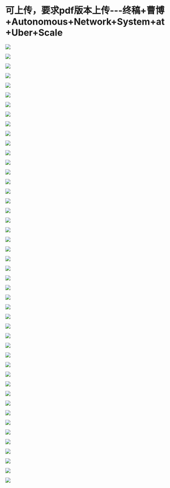 # 可上传，要求pdf版本上传---终稿+曹博+Autonomous+Network+System+at+Uber+Scale

![](https://raw.githubusercontent.com/hellojd2018/ms_document/master/Qcon/Qcon_shanghai_2018/images/093654043tedWFK/201905130936_4.png)


![](https://raw.githubusercontent.com/hellojd2018/ms_document/master/Qcon/Qcon_shanghai_2018/images/093654043tedWFK/201905130936_5.png)


![](https://raw.githubusercontent.com/hellojd2018/ms_document/master/Qcon/Qcon_shanghai_2018/images/093654043tedWFK/201905130936_6.png)


![](https://raw.githubusercontent.com/hellojd2018/ms_document/master/Qcon/Qcon_shanghai_2018/images/093654043tedWFK/201905130936_7.png)


![](https://raw.githubusercontent.com/hellojd2018/ms_document/master/Qcon/Qcon_shanghai_2018/images/093654043tedWFK/201905130936_8.png)


![](https://raw.githubusercontent.com/hellojd2018/ms_document/master/Qcon/Qcon_shanghai_2018/images/093654043tedWFK/201905130936_9.png)


![](https://raw.githubusercontent.com/hellojd2018/ms_document/master/Qcon/Qcon_shanghai_2018/images/093654043tedWFK/201905130936_10.png)


![](https://raw.githubusercontent.com/hellojd2018/ms_document/master/Qcon/Qcon_shanghai_2018/images/093654043tedWFK/201905130936_11.png)


![](https://raw.githubusercontent.com/hellojd2018/ms_document/master/Qcon/Qcon_shanghai_2018/images/093654043tedWFK/201905130936_12.png)


![](https://raw.githubusercontent.com/hellojd2018/ms_document/master/Qcon/Qcon_shanghai_2018/images/093654043tedWFK/201905130936_13.png)


![](https://raw.githubusercontent.com/hellojd2018/ms_document/master/Qcon/Qcon_shanghai_2018/images/093654043tedWFK/201905130936_14.png)


![](https://raw.githubusercontent.com/hellojd2018/ms_document/master/Qcon/Qcon_shanghai_2018/images/093654043tedWFK/201905130936_15.png)


![](https://raw.githubusercontent.com/hellojd2018/ms_document/master/Qcon/Qcon_shanghai_2018/images/093654043tedWFK/201905130936_16.png)


![](https://raw.githubusercontent.com/hellojd2018/ms_document/master/Qcon/Qcon_shanghai_2018/images/093654043tedWFK/201905130936_17.png)


![](https://raw.githubusercontent.com/hellojd2018/ms_document/master/Qcon/Qcon_shanghai_2018/images/093654043tedWFK/201905130936_18.png)


![](https://raw.githubusercontent.com/hellojd2018/ms_document/master/Qcon/Qcon_shanghai_2018/images/093654043tedWFK/201905130936_19.png)


![](https://raw.githubusercontent.com/hellojd2018/ms_document/master/Qcon/Qcon_shanghai_2018/images/093654043tedWFK/201905130936_20.png)


![](https://raw.githubusercontent.com/hellojd2018/ms_document/master/Qcon/Qcon_shanghai_2018/images/093654043tedWFK/201905130936_21.png)


![](https://raw.githubusercontent.com/hellojd2018/ms_document/master/Qcon/Qcon_shanghai_2018/images/093654043tedWFK/201905130936_22.png)


![](https://raw.githubusercontent.com/hellojd2018/ms_document/master/Qcon/Qcon_shanghai_2018/images/093654043tedWFK/201905130936_23.png)


![](https://raw.githubusercontent.com/hellojd2018/ms_document/master/Qcon/Qcon_shanghai_2018/images/093654043tedWFK/201905130936_24.png)


![](https://raw.githubusercontent.com/hellojd2018/ms_document/master/Qcon/Qcon_shanghai_2018/images/093654043tedWFK/201905130936_25.png)


![](https://raw.githubusercontent.com/hellojd2018/ms_document/master/Qcon/Qcon_shanghai_2018/images/093654043tedWFK/201905130936_26.png)


![](https://raw.githubusercontent.com/hellojd2018/ms_document/master/Qcon/Qcon_shanghai_2018/images/093654043tedWFK/201905130936_27.png)


![](https://raw.githubusercontent.com/hellojd2018/ms_document/master/Qcon/Qcon_shanghai_2018/images/093654043tedWFK/201905130936_28.png)


![](https://raw.githubusercontent.com/hellojd2018/ms_document/master/Qcon/Qcon_shanghai_2018/images/093654043tedWFK/201905130936_29.png)


![](https://raw.githubusercontent.com/hellojd2018/ms_document/master/Qcon/Qcon_shanghai_2018/images/093654043tedWFK/201905130936_30.png)


![](https://raw.githubusercontent.com/hellojd2018/ms_document/master/Qcon/Qcon_shanghai_2018/images/093654043tedWFK/201905130936_31.png)


![](https://raw.githubusercontent.com/hellojd2018/ms_document/master/Qcon/Qcon_shanghai_2018/images/093654043tedWFK/201905130936_32.png)


![](https://raw.githubusercontent.com/hellojd2018/ms_document/master/Qcon/Qcon_shanghai_2018/images/093654043tedWFK/201905130936_33.png)


![](https://raw.githubusercontent.com/hellojd2018/ms_document/master/Qcon/Qcon_shanghai_2018/images/093654043tedWFK/201905130936_34.png)


![](https://raw.githubusercontent.com/hellojd2018/ms_document/master/Qcon/Qcon_shanghai_2018/images/093654043tedWFK/201905130936_35.png)


![](https://raw.githubusercontent.com/hellojd2018/ms_document/master/Qcon/Qcon_shanghai_2018/images/093654043tedWFK/201905130936_36.png)


![](https://raw.githubusercontent.com/hellojd2018/ms_document/master/Qcon/Qcon_shanghai_2018/images/093654043tedWFK/201905130936_37.png)


![](https://raw.githubusercontent.com/hellojd2018/ms_document/master/Qcon/Qcon_shanghai_2018/images/093654043tedWFK/201905130936_38.png)


![](https://raw.githubusercontent.com/hellojd2018/ms_document/master/Qcon/Qcon_shanghai_2018/images/093654043tedWFK/201905130936_39.png)


![](https://raw.githubusercontent.com/hellojd2018/ms_document/master/Qcon/Qcon_shanghai_2018/images/093654043tedWFK/201905130936_40.png)


![](https://raw.githubusercontent.com/hellojd2018/ms_document/master/Qcon/Qcon_shanghai_2018/images/093654043tedWFK/201905130936_41.png)


![](https://raw.githubusercontent.com/hellojd2018/ms_document/master/Qcon/Qcon_shanghai_2018/images/093654043tedWFK/201905130936_42.png)


![](https://raw.githubusercontent.com/hellojd2018/ms_document/master/Qcon/Qcon_shanghai_2018/images/093654043tedWFK/201905130936_43.png)


![](https://raw.githubusercontent.com/hellojd2018/ms_document/master/Qcon/Qcon_shanghai_2018/images/093654043tedWFK/201905130936_44.png)


![](https://raw.githubusercontent.com/hellojd2018/ms_document/master/Qcon/Qcon_shanghai_2018/images/093654043tedWFK/201905130936_45.png)


![](https://raw.githubusercontent.com/hellojd2018/ms_document/master/Qcon/Qcon_shanghai_2018/images/093654043tedWFK/201905130936_46.png)


![](https://raw.githubusercontent.com/hellojd2018/ms_document/master/Qcon/Qcon_shanghai_2018/images/093654043tedWFK/201905130936_47.png)


![](https://raw.githubusercontent.com/hellojd2018/ms_document/master/Qcon/Qcon_shanghai_2018/images/093654043tedWFK/201905130936_48.png)


![](https://raw.githubusercontent.com/hellojd2018/ms_document/master/Qcon/Qcon_shanghai_2018/images/093654043tedWFK/201905130936_49.png)


